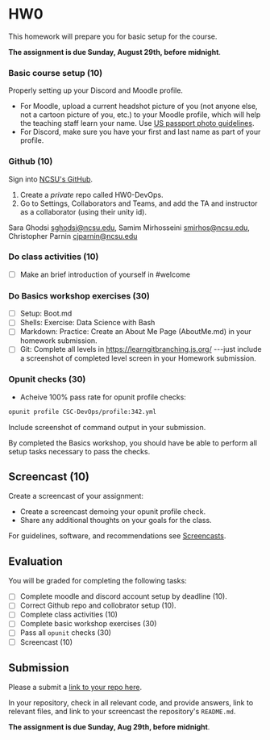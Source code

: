 # HW0

This homework will prepare you for basic setup for the course.

**The assignment is due Sunday, August 29th, before midnight**.

### Basic course setup (10)

Properly setting up your Discord and Moodle profile.

* For Moodle, upload a current headshot picture of you (not anyone else, not a cartoon picture of you, etc.) to your Moodle profile, which will help the teaching staff learn your name. Use [US passport photo guidelines](https://travel.state.gov/content/travel/en/passports/how-apply/photos.html).
* For Discord, make sure you have your first and last name as part of your profile.

### Github (10)

Sign into [NCSU's GitHub](https://github.ncsu.edu/).

1. Create a *private* repo called HW0-DevOps. 
2. Go to Settings, Collaborators and Teams, and add the TA and instructor as a collaborator (using their unity id).

Sara Ghodsi <sghodsi@ncsu.edu>, Samim Mirhosseini <smirhos@ncsu.edu>, Christopher Parnin <cjparnin@ncsu.edu>

### Do class activities (10)

* [ ] Make an brief introduction of yourself in #welcome

### Do Basics workshop exercises (30)

* [ ] Setup: Boot.md
* [ ] Shells: Exercise: Data Science with Bash
* [ ] Markdown: Practice: Create an About Me Page (AboutMe.md) in your homework submission.
* [ ] Git: Complete all levels in https://learngitbranching.js.org/ ---just include a screenshot of completed level screen in your Homework submission.

### Opunit checks (30)

* Acheive 100% pass rate for opunit profile checks:

```sh
opunit profile CSC-DevOps/profile:342.yml
```

Include screenshot of command output in your submission.

By completed the Basics workshop, you should have be able to perform all setup tasks necessary to pass the checks.


## Screencast (10)

Create a screencast of your assignment:

* Create a screencast demoing your opunit profile check.
* Share any additional thoughts on your goals for the class.

For guidelines, software, and recommendations see [Screencasts](Screencasts.md).

## Evaluation

You will be graded for completing the following tasks:

* [ ] Complete moodle and discord account setup by deadline (10).
* [ ] Correct Github repo and collobrator setup (10).
* [ ] Complete class activities (10)
* [ ] Complete basic workshop exercises (30)
* [ ] Pass all `opunit` checks (30)
* [ ] Screencast (10)

## Submission

Please a submit a [link to your repo here](https://docs.google.com/forms/d/e/1FAIpQLSftOMg3dzNXyv_t95L-81DBnb6R6S-MlyJE-H73ISraQXMIFg/viewform?usp=sf_link).

In your repository, check in all relevant code, and provide answers, link to relevant files, and link to your screencast the repository's `README.md`. 

**The assignment is due Sunday, Aug 29th, before midnight**.